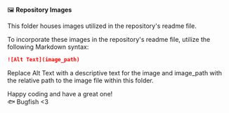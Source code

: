 🖼️ **Repository Images**

This folder houses images utilized in the repository's readme file.

To incorporate these images in the repository's readme file, utilize the following Markdown syntax:

```markdown
![Alt Text](image_path)
```

Replace Alt Text with a descriptive text for the image and image_path with the relative path to the image file within this folder.

Happy coding and have a great one!  
🐟 Bugfish <3